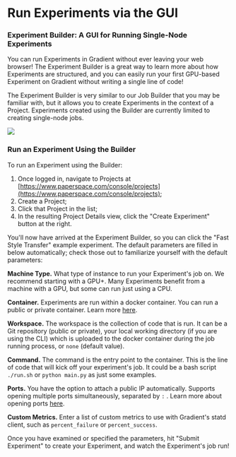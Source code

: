 # Run Experiments via the GUI

### Experiment Builder: A GUI for Running Single-Node Experiments <a id="h_15322951121524587990731"></a>

You can run Experiments in Gradient without ever leaving your web browser! The Experiment Builder is a great way to learn more about how Experiments are structured, and you can easily run your first GPU-based Experiment on Gradient without writing a single line of code!

The Experiment Builder is very similar to our Job Builder that you may be familiar with, but it allows you to create Experiments in the context of a Project. Experiments created using the Builder are currently limited to creating single-node jobs.

![](../.gitbook/assets/screen-shot-2019-05-22-at-11.14.57-am.png)

### Run an Experiment Using the Builder <a id="h_39323868261524588004147"></a>

To run an Experiment using the Builder:

1. Once logged in, navigate to Projects at [https://www.paperspace.com/console/projects](https://www.paperspace.com/console/projects);
2. Create a Project;
3. Click that Project in the list;
4. In the resulting Project Details view, click the "Create Experiment" button at the right.

You'll now have arrived at the Experiment Builder, so you can click the "Fast Style Transfer" example experiment. The default parameters are filled in below automatically; check those out to familiarize yourself with the default parameters:

**Machine Type.** What type of instance to run your Experiment's job on. We recommend starting with a GPU+. Many Experiments benefit from a machine with a GPU, but some can run just using a CPU.

**Container.** Experiments are run within a docker container. You can run a public or private container. Learn more [here](https://support.paperspace.com/hc/en-us/articles/360003415434).

**Workspace.** The workspace is the collection of code that is run. It can be a Git repository \(public or private\), your local working directory \(if you are using the CLI\) which is uploaded to the docker container during the job running process, or `none` \(default value\).

**Command.** The command is the entry point to the container. This is the line of code that will kick off your experiment's job. It could be a bash script `./run.sh` or `python main.py` as just some examples. 

**Ports.** You have the option to attach a public IP automatically. Supports opening multiple ports simultaneously, separated by `:` . Learn more about opening ports [here](https://support.paperspace.com/hc/en-us/articles/360003412574).

**Custom Metrics.** Enter a list of custom metrics to use with Gradient's statd client, such as `percent_failure` or `percent_success`.

Once you have examined or specified the parameters, hit "Submit Experiment" to create your Experiment, and watch the Experiment's job run!

